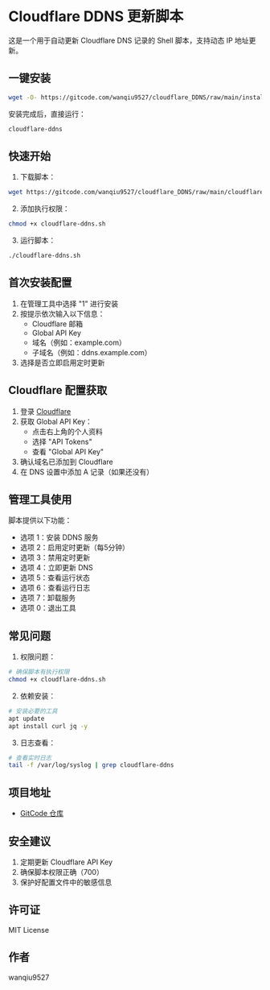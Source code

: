 # Cloudflare DDNS 更新脚本

这是一个用于自动更新 Cloudflare DNS 记录的 Shell 脚本，支持动态 IP 地址更新。

## 一键安装

```bash
wget -O- https://gitcode.com/wanqiu9527/cloudflare_DDNS/raw/main/install.sh | sudo bash
```

安装完成后，直接运行：
```bash
cloudflare-ddns
```

## 快速开始

1. 下载脚本：
```bash
wget https://gitcode.com/wanqiu9527/cloudflare_DDNS/raw/main/cloudflare-ddns.sh
```

2. 添加执行权限：
```bash
chmod +x cloudflare-ddns.sh
```

3. 运行脚本：
```bash
./cloudflare-ddns.sh
```

## 首次安装配置

1. 在管理工具中选择 "1" 进行安装
2. 按提示依次输入以下信息：
   - Cloudflare 邮箱
   - Global API Key
   - 域名（例如：example.com）
   - 子域名（例如：ddns.example.com）
3. 选择是否立即启用定时更新

## Cloudflare 配置获取

1. 登录 [Cloudflare](https://dash.cloudflare.com)
2. 获取 Global API Key：
   - 点击右上角的个人资料
   - 选择 "API Tokens"
   - 查看 "Global API Key"
3. 确认域名已添加到 Cloudflare
4. 在 DNS 设置中添加 A 记录（如果还没有）

## 管理工具使用

脚本提供以下功能：
- 选项 1：安装 DDNS 服务
- 选项 2：启用定时更新（每5分钟）
- 选项 3：禁用定时更新
- 选项 4：立即更新 DNS
- 选项 5：查看运行状态
- 选项 6：查看运行日志
- 选项 7：卸载服务
- 选项 0：退出工具

## 常见问题

1. 权限问题：
```bash
# 确保脚本有执行权限
chmod +x cloudflare-ddns.sh
```

2. 依赖安装：
```bash
# 安装必要的工具
apt update
apt install curl jq -y
```

3. 日志查看：
```bash
# 查看实时日志
tail -f /var/log/syslog | grep cloudflare-ddns
```

## 项目地址

- [GitCode 仓库](https://gitcode.com/wanqiu9527/cloudflare_DDNS/blob/main/cloudflare-ddns.sh)

## 安全建议

1. 定期更新 Cloudflare API Key
2. 确保脚本权限正确（700）
3. 保护好配置文件中的敏感信息

## 许可证

MIT License

## 作者

wanqiu9527
